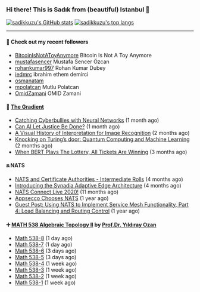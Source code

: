 ### Hi there! This is Sadık from (beautiful) Istanbul 👋

[![sadikkuzu's GitHub stats](https://github-readme-stats.vercel.app/api?username=sadikkuzu&show_icons=true&theme=dark&hide=stars&hide_title=true)](https://github.com/sadikkuzu)
[![sadikkuzu's top langs](https://github-readme-stats.vercel.app/api/top-langs/?username=sadikkuzu&langs_count=6&layout=compact&theme=dark&hide_title=true)](https://github.com/sadikkuzu)

---

#### 🔭 Check out my recent followers

- [BitcoinIsNotAToyAnymore](https://github.com/BitcoinIsNotAToyAnymore) Bitcoin Is Not A Toy Anymore
- [mustafasencer](https://github.com/mustafasencer) Mustafa Sencer Özcan
- [rohankumar997](https://github.com/rohankumar997) Rohan Kumar Dubey
- [iedmrc](https://github.com/iedmrc) ibrahim ethem demirci
- [osmanatam](https://github.com/osmanatam) 
- [mpolatcan](https://github.com/mpolatcan) Mutlu Polatcan
- [OmidZamani](https://github.com/OmidZamani) OMID Zamani


#### 🔻 [The Gradient](https://thegradient.pub)

- [Catching Cyberbullies with Neural Networks](https://thegradient.pub/catching-cyberbullies-with-neural-networks/) (1 month ago)
- [Can AI Let Justice Be Done?](https://thegradient.pub/robot-judges/) (1 month ago)
- [A Visual History of Interpretation for Image Recognition](https://thegradient.pub/a-visual-history-of-interpretation-for-image-recognition/) (2 months ago)
- [Knocking on Turing’s door: Quantum Computing and Machine Learning](https://thegradient.pub/knocking-on-turings-door-quantum-computing-and-machine-learning/) (2 months ago)
- [When BERT Plays The Lottery, All Tickets Are Winning](https://thegradient.pub/when-bert-plays-the-lottery-all-tickets-are-winning/) (3 months ago)


#### 🔛 NATS

- [NATS and Certificate Authorities - Intermediate Rolls](https://nats.io/blog/nats-blogpost-ca/) (4 months ago)
- [Introducing the Synadia Adaptive Edge Architecture](https://nats.io/blog/synadia-adaptive-edge/) (4 months ago)
- [NATS Connect Live 2020!](https://nats.io/blog/nats-connect-live-2020/) (11 months ago)
- [Appsecco Chooses NATS](https://nats.io/blog/appsecco-chooses-nats/) (1 year ago)
- [Guest Post: Using NATS to Implement Service Mesh Functionality, Part 4: Load Balancing and Routing Control](https://nats.io/blog/nats-to-implement-service-mesh-functionality-part3-metrics/) (1 year ago)


#### ➕ [MATH 538 Algebraic Topology II](https://www.youtube.com/playlist?list=PLBMmiR8tC9UmP3YhW1R2tNSqTCpq-kaDh) by [Prof.Dr. Yıldıray Ozan](http://users.metu.edu.tr/ozan/indexEng.html)

- [Math 538-8](https://www.youtube.com/watch?v=e5yO7Dh6e70) (1 day ago)
- [Math 538-7](https://www.youtube.com/watch?v=4H4QaPwjb7o) (1 day ago)
- [Math 538-6](https://www.youtube.com/watch?v=zQ--uRnYu7o) (3 days ago)
- [Math 538-5](https://www.youtube.com/watch?v=S4e5jGol5Nk) (3 days ago)
- [Math 538-4](https://www.youtube.com/watch?v=IhmA_gXjPVc) (1 week ago)
- [Math 538-3](https://www.youtube.com/watch?v=ouhicmNal20) (1 week ago)
- [Math 538-2](https://www.youtube.com/watch?v=xqBTFQDlWQE) (1 week ago)
- [Math 538-1](https://www.youtube.com/watch?v=pUcb8QkYp7E) (1 week ago)



